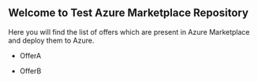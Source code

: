 ## Welcome to Test Azure Marketplace Repository ##

Here you will find the list of offers which are present in Azure Marketplace and deploy them to Azure.

- OfferA

- OfferB